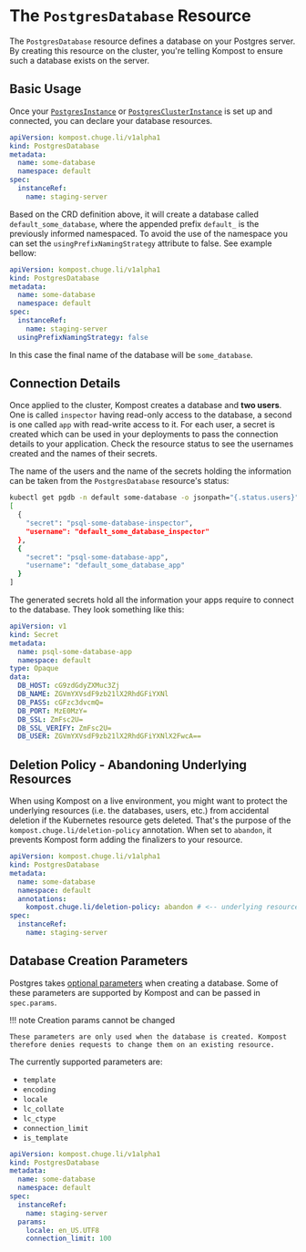 # The `PostgresDatabase` Resource

The `PostgresDatabase` resource defines a database on your Postgres server.
By creating this resource on the cluster, you're telling Kompost to ensure
such a database exists on the server.

## Basic Usage

Once your [`PostgresInstance`](postgres_instance.md) or
[`PostgresClusterInstance`](postgres_cluster_instance.md) is set up and
connected, you can declare your database resources.

```yaml
apiVersion: kompost.chuge.li/v1alpha1
kind: PostgresDatabase
metadata:
  name: some-database
  namespace: default
spec:
  instanceRef:
    name: staging-server  
```

Based on the CRD definition above, it will create a database called `default_some_database`, 
where the appended prefix `default_` is the previously informed namespaced.
To avoid the use of the namespace you can set the `usingPrefixNamingStrategy` 
attribute to false. See example bellow:

```yaml
apiVersion: kompost.chuge.li/v1alpha1
kind: PostgresDatabase
metadata:
  name: some-database
  namespace: default
spec:
  instanceRef:
    name: staging-server
  usingPrefixNamingStrategy: false
```

In this case the final name of the database will be `some_database`.

## Connection Details

Once applied to the cluster, Kompost creates a database and **two users**. One
is called `inspector` having read-only access to the database, a second is one
called `app` with read-write access to it. For each user, a secret is created
which can be used in your deployments to pass the connection details to your
application. Check the resource status to see the usernames created and the
names of their secrets.

The name of the users and the name of the secrets holding the information can be
taken from the `PostgresDatabase` resource's status:

```bash
kubectl get pgdb -n default some-database -o jsonpath="{.status.users}" |jq
[
  {
    "secret": "psql-some-database-inspector",
    "username": "default_some_database_inspector"
  },
  {
    "secret": "psql-some-database-app",
    "username": "default_some_database_app"
  }
]
```

The generated secrets hold all the information your apps require to connect to the database. They look something like this:

```yaml
apiVersion: v1
kind: Secret
metadata:
  name: psql-some-database-app
  namespace: default
type: Opaque
data:
  DB_HOST: cG9zdGdyZXMuc3Zj
  DB_NAME: ZGVmYXVsdF9zb21lX2RhdGFiYXNl
  DB_PASS: cGFzc3dvcmQ=
  DB_PORT: MzE0MzY=
  DB_SSL: ZmFsc2U=
  DB_SSL_VERIFY: ZmFsc2U=
  DB_USER: ZGVmYXVsdF9zb21lX2RhdGFiYXNlX2FwcA==
```

## Deletion Policy - Abandoning Underlying Resources

When using Kompost on a live environment, you might want to protect the
underlying resources (i.e. the databases, users, etc.) from accidental deletion
if the Kubernetes resource gets deleted. That's the purpose of the
`kompost.chuge.li/deletion-policy` annotation. When set to `abandon`, it prevents
Kompost form adding the finalizers to your resource.

```yaml
apiVersion: kompost.chuge.li/v1alpha1
kind: PostgresDatabase
metadata:
  name: some-database
  namespace: default
  annotations:
    kompost.chuge.li/deletion-policy: abandon # <-- underlying resources are abandoned (not deleted) when this resource gets deleted
spec:
  instanceRef:
    name: staging-server  
```

## Database Creation Parameters

Postgres takes [optional
parameters](https://www.postgresql.org/docs/current/sql-createdatabase.html)
when creating a database. Some of these parameters are supported by Kompost and
can be passed in `spec.params`.

!!! note Creation params cannot be changed 

    These parameters are only used when the database is created. Kompost therefore denies requests to change them on an existing resource.

The currently supported parameters are:

- `template`
- `encoding`
- `locale`
- `lc_collate`
- `lc_ctype`
- `connection_limit`
- `is_template`

```yaml
apiVersion: kompost.chuge.li/v1alpha1
kind: PostgresDatabase
metadata:
  name: some-database
  namespace: default
spec:
  instanceRef:
    name: staging-server
  params:
    locale: en_US.UTF8
    connection_limit: 100
```
